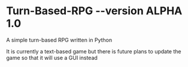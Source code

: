 # Turn-Based-RPG --version ALPHA 1.0
A simple turn-based RPG written in Python  

It is currently a text-based game but there is future plans to update the game so that it will use a GUI instead